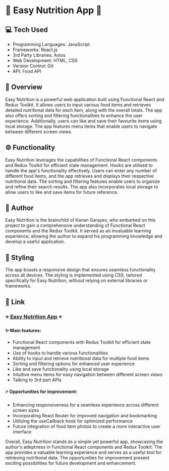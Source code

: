 # :broccoli: Easy Nutrition App :apple:

## :computer: Tech Used

- Programming Languages: JavaScript
- Frameworks: React.js
- 3rd Party Libraries: Axios
- Web Development: HTML, CSS
- Version Control: Git
- API: Food API

## :book: Overview

Easy Nutrition is a powerful web application built using Functional React and Redux Toolkit. It allows users to input various food items and retrieves detailed nutritional data for each item, along with the overall totals. The app also offers sorting and filtering functionalities to enhance the user experience. Additionally, users can like and save their favourite items using local storage. The app features menu items that enable users to navigate between different screen views.

## :gear: Functionality

Easy Nutrition leverages the capabilities of Functional React components and Redux Toolkit for efficient state management. Hooks are utilised to handle the app's functionality effectively. Users can enter any number of different food items, and the app retrieves and displays their respective nutritional data. The sorting and filtering features enable users to organize and refine their search results. The app also incorporates local storage to allow users to like and save items for future reference.

## :bust_in_silhouette: Author

Easy Nutrition is the brainchild of Kanan Garayev, who embarked on this project to gain a comprehensive understanding of Functional React components and the Redux Toolkit. It served as an invaluable learning experience, allowing the author to expand his programming knowledge and develop a useful application.

## :art: Styling

The app boasts a responsive design that ensures seamless functionality across all devices. The styling is implemented using CSS, tailored specifically for Easy Nutrition, without relying on external libraries or frameworks.

## :link: Link

### :star: [Easy Nutrition App](https://easy-nutrition.netlify.app/) :star:

#### :sparkles: Main features:

- Functional React components with Redux Toolkit for efficient state management
- Use of hooks to handle various functionalities
- Ability to input and retrieve nutritional data for multiple food items
- Sorting and filtering options for enhanced user experience
- Like and save functionality using local storage
- Intuitive menu items for easy navigation between different screen views
- Talking to 3rd part APIs

#### :zap: Opportunities for improvement:

- Enhancing responsiveness for a seamless experience across different screen sizes
- Incorporating React Router for improved navigation and bookmarking
- Utilizing the useCallback hook for optimized performance
- Future integration of food item photos to create a more interactive user interface

Overall, Easy Nutrition stands as a simple yet powerful app, showcasing the author's adeptness in Functional React components and Redux Toolkit. The app provides a valuable learning experience and serves as a useful tool for retrieving nutritional data. The opportunities for improvement present exciting possibilities for future development and enhancement.
